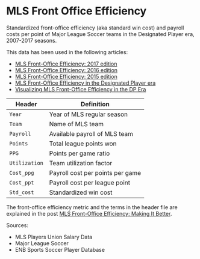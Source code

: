 MLS Front Office Efficiency
===========================

Standardized front-office efficiency (aka standard win cost) and payroll costs per point of Major League Soccer teams in the Designated Player era, 2007-2017 seasons.

This data has been used in the following articles:

* [MLS Front-Office Efficiency: 2017 edition](http://www.soccermetrics.net/football-business-analytics/front-office-efficiency-football-business-analytics/mls-front-office-efficiency-2017-edition)
* [MLS Front-Office Efficiency: 2016 edition](http://www.soccermetrics.net/football-business-analytics/front-office-efficiency-football-business-analytics/mls-front-office-efficiency-2016-edition)
* [MLS Front-Office Efficiency: 2015 edition](http://www.soccermetrics.net/football-business-analytics/front-office-efficiency-football-business-analytics/mls-front-office-efficiency-2015-edition)
* [MLS Front-Office Efficiency in the Designated Player era](http://www.soccermetrics.net/football-business-analytics/front-office-efficiency-football-business-analytics/mls-front-office-efficiency-in-the-designated-player-era)
* [Visualizing MLS Front-Office Efficiency in the DP Era](http://www.soccermetrics.net/football-business-analytics/front-office-efficiency-football-business-analytics/d3-and-foe-data)

Header | Definition
-------|-----------
`Year` | Year of MLS regular season
`Team` | Name of MLS team
`Payroll` | Available payroll of MLS team
`Points` | Total league points won
`PPG` | Points per game ratio
`Utilization` | Team utilization factor
`Cost_ppg` | Payroll cost per points per game
`Cost_ppt` | Payroll cost per league point
`Std_cost` | Standardized win cost

The front-office efficiency metric and the terms in the header file are explained in the post [MLS Front-Office Efficiency: Making It Better](http://www.soccermetrics.net/football-business-analytics/front-office-efficiency-football-business-analytics/mls-front-office-efficiency-formulation-version-4).

Sources:

* MLS Players Union Salary Data
* Major League Soccer
* ENB Sports Soccer Player Database
